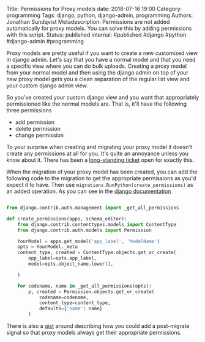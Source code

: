Title: Permissions for Proxy models
date: 2018-07-16 19:00
Category: programming
Tags: django, python, django-admin, programming
Authors: Jonathan Sundqvist
Metadescription: Permissions are not added automatically for proxy models. You can solve this by adding permissions with this script.
Status: published
internal: #published #django #python #django-admin #programming

Proxy models are pretty useful if you want to create a new customized view in django admin. Let's say that you have a normal model and that you need a specific view where you can do bulk uploads. Creating a proxy model from your normal model and then using the django admin on top of your new proxy model gets you a clean separation of the regular list view and your custom django admin view.

So you've created your custom django view and you want that appropriately permissioned like the normal models are. That is, it'll have the following three permissions

* add permission
* delete permission
* change permission

To your surprise when creating and migrating your proxy model it doesn't create any permissions at all for you. It's quite an annoyance unless you know about it. There has been a [long-standing ticket][1] open for exactly this.

When the migration of your proxy model has been created, you can add the following code to the migration to get the appropriate permissions as you'd expect it to have. Then use `migrations.RunPython(create_permissions)` as an added operation. As you can see in the [django documentation][3]

```python

from django.contrib.auth.management import _get_all_permissions

def create_permissions(apps, schema_editor):
    from django.contrib.contenttypes.models import ContentType
    from django.contrib.auth.models import Permission

    YourModel = apps.get_model('app_label', 'ModelName')
    opts = YourModel._meta
    content_type, created = ContentType.objects.get_or_create(
        app_label=opts.app_label,
        model=opts.object_name.lower(),

    )

    for codename, name in _get_all_permissions(opts):
        p, created = Permission.objects.get_or_create(
            codename=codename,
            content_type=content_type,
            defaults={'name': name}
        )
```

There is also a [gist][2] around describing how you could add a post-migrate signal so that proxy models always get their appropriate permissions.

[1]: https://code.djangoproject.com/ticket/11154
[2]: https://gist.github.com/magopian/7543724
[3]: https://docs.djangoproject.com/en/2.0/topics/migrations/#data-migrations
